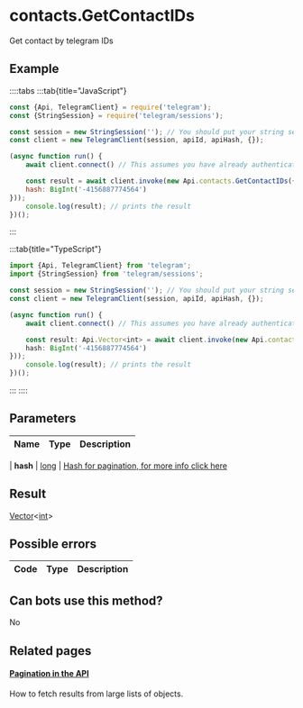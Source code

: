 # contacts.GetContactIDs

Get contact by telegram IDs



## Example

::::tabs
:::tab{title="JavaScript"}
```js
const {Api, TelegramClient} = require('telegram');
const {StringSession} = require('telegram/sessions');

const session = new StringSession(''); // You should put your string session here
const client = new TelegramClient(session, apiId, apiHash, {});

(async function run() {
    await client.connect() // This assumes you have already authenticated with .start()

    const result = await client.invoke(new Api.contacts.GetContactIDs({
    hash: BigInt('-4156887774564')
}));
    console.log(result); // prints the result
})();
```
:::

:::tab{title="TypeScript"}
```ts
import {Api, TelegramClient} from 'telegram';
import {StringSession} from 'telegram/sessions';

const session = new StringSession(''); // You should put your string session here
const client = new TelegramClient(session, apiId, apiHash, {});

(async function run() {
    await client.connect() // This assumes you have already authenticated with .start()

    const result: Api.Vector<int> = await client.invoke(new Api.contacts.GetContactIDs({
    hash: BigInt('-4156887774564')
}));
    console.log(result); // prints the result
})();
```
:::
::::



## Parameters

| Name | Type | Description |
| :--: | ---- | ----------- |

| **hash** | [long](https://core.telegram.org/type/long) | [Hash for pagination, for more info click here](https://core.telegram.org/api/offsets#hash-generation) 


## Result

[Vector](https://core.telegram.org/type/Vector%20t)<[int](https://core.telegram.org/type/int)>



## Possible errors

| Code | Type | Description |
| :--: | ---- | ----------- |



## Can bots use this method?

No

## Related pages

#### [Pagination in the API](https://core.telegram.org/api/offsets)

How to fetch results from large lists of objects.




